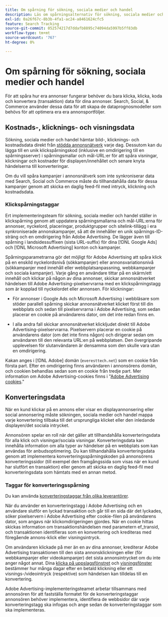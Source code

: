 ```yaml
---
title: Om spårning för sökning, sociala medier och handel
description: Läs om spårningsalternativ för sökning, sociala medier och handel.
exl-id: 0a26f67c-8b3b-4fa1-ac24-a8461624cfc5
feature: Search Tracking
source-git-commit: 052574217d7ddafb8895c74094da5997b5ff83db
workflow-type: tm+mt
source-wordcount: '767'
ht-degree: 0%

---
```


# Om spårning för sökning, sociala medier och handel

För att spåra hur era annonser fungerar behöver du bara klicka, klicka, koda och konvertera (transaktion) data för dina annonser. Search, Social, &amp; Commerce använder dessa data för att skapa de dataprognosmodeller som behövs för att optimera era era annonsportföljer.

## Kostnads-, klicknings- och visningsdata

Sökning, sociala medier och handel hämtar bild-, klicknings- och kostnadsdata direkt från [stödda annonsnätverk](/help/search-social-commerce/introduction/supported-inventory.md) varje dag. Dessutom kan du lägga till en unik klickspårningskod (inklusive en omdirigering till en spårningsserver) i spårningsmallar och mål-URL:er för att spåra visningar, klickningar och kostnader för displayen/innehållet och senare knyta händelserna till konverteringar.

Om du vill spåra kampanjer i annonsnätverk som inte synkroniserar data med Search, Social och Commerce måste du tillhandahålla data för dessa kampanjer genom att skicka en daglig feed-fil med intryck, klickning och kostnadsdata.

### Klickspårningstaggar

Ert implementeringsteam för sökning, sociala medier och handel ställer in klickspårning genom att uppdatera spårningsmallarna och mål-URL:erna för annonser, nyckelord, placeringar, produktgrupper och sitelink-tillägg i era synkroniserade annonskampanjer, så att de innehåller en unik spårnings-ID-sträng och en omdirigering från Adobe Advertising. De lägger även till spårning i landsidessuffixen (sista URL-suffix) för dina [!DNL Google Ads] och [!DNL Microsoft Advertising] konton och kampanjer.

Spårningsparametrarna gör det möjligt för Adobe Advertising att spåra klick på en enskild nyckelordsnivå (sökkampanjer) eller annonsvariationsnivå (sökkampanjer med innehåll eller webbplatsanpassning, webbkampanjer och sociala kampanjer). Varje gång en användare tittar på en skärm/ett innehåll och klickar på någon av dina annonser, skickar annonsnätverket händelsen till Adobe Advertising-pixelservrarna med en klickspårningstagg som är kopplad till nyckelordet eller annonsen. För klickningar:

* För annonser i Google Ads och Microsoft Advertising i webbläsare som stöder parallell spårning skickar annonsnätverket klicket först till din webbplats och sedan till pixelservrarna i Adobe Advertising, som sedan placerar en cookie på användarens dator, om det inte redan finns en.

* I alla andra fall skickar annonsnätverket klickljudet direkt till Adobe Advertising-pixelservrarna. Pixelservern placerar en cookie på användarens dator (om det inte finns någon) och dirigerar sedan om användaren till den relevanta URL:en på webbplatsen. Den övergripande upplevelsen för slutanvändaren är densamma som den skulle vara utan en omdirigering.

Kakan anges i [!DNL Adobe] domän (`everesttech.net`) som en cookie från första part. Efter en omdirigering finns användaren i annonsörens domän, och cookien behandlas sedan som en cookie från tredje part. Mer information om Adobe Advertising-cookies finns i &quot;[Adobe Advertising cookies](https://experienceleague.adobe.com/docs/core-services/interface/ec-cookies/cookies-advertising-cloud.html).&quot;

## Konverteringsdata

När en kund klickar på en annons eller visar en displayannonsering eller social annonsering måste sökningen, sociala medier och handel mappa varje konvertering tillbaka till det ursprungliga klicket eller den inledande displayen/det sociala intrycket.

Annonsören spelar en roll när det gäller att tillhandahålla konverteringsdata för alla klick och visningar/sociala visningar. Konverteringsdata kan innehålla information om alla typer av händelser på en webbplats som kan användas för anbudsoptimering. Du kan tillhandahålla konverteringsdata genom att implementera konverteringsspårningskoden på annonsörens konverteringssidor (till exempel den framgångssida som visas när en kund har slutfört en transaktion) eller genom att skicka en daglig feed-fil med konverteringsdata som hämtats med en annan metod.

### Taggar för konverteringsspårning

Du kan använda [konverteringstaggar från olika leverantörer](/help/search-social-commerce/tracking/conversion-tracking-about.md).

När du använder en konverteringstagg i Adobe Advertising och en användare slutför en lyckad transaktion och går till en sida där det lyckades, söker pixelservern i Adobe Advertising efter cookie-filen på användarens dator, som angavs när klickomdirigeringen gjordes. När en cookie hittas skickas information om transaktionshändelsen med parametern ef_transid, och transaktionen identifieras som en konvertering och krediteras med föregående annons-klick eller visningsintryck.

Om användaren klickade på mer än en av dina annonser, krediterar Adobe Advertising transaktionen till den sista annonsklickningen eller (för webbkampanjer eller videokampanjer) det sista annonsintrycket om du inte anger något annat. Dina [klicka på uppslagsfönstret](/help/search-social-commerce/glossary.md#c-d) och [visningsfönster](/help/search-social-commerce/glossary.md#i-j) bestämmer hur många dagar efter en betald klickning eller ett visnings-/videointryck (respektive) som händelsen kan tilldelas till en konvertering.

Adobe Advertising-implementeringsteamet arbetar tillsammans med annonsören för att fastställa formatet för de konverteringstaggar annonsören behöver implementera, identifiera de webbsidor där varje konverteringstagg ska infogas och ange sedan de konverteringstaggar som ska implementeras.
